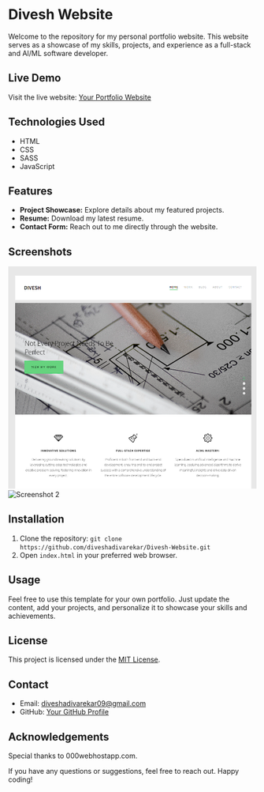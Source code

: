 # Divesh Website

Welcome to the repository for my personal portfolio website. This website serves as a showcase of my skills, projects, and experience as a full-stack and AI/ML software developer.

## Live Demo

Visit the live website: [Your Portfolio Website](https://diveshwebsite.000webhostapp.com)

## Technologies Used

- HTML
- CSS
- SASS
- JavaScript

## Features

- **Project Showcase:** Explore details about my featured projects.
- **Resume:** Download my latest resume.
- **Contact Form:** Reach out to me directly through the website.

## Screenshots

![Screenshot 1](screenshots/screenshot1.png)
![Screenshot 2](screenshots/screenshot2.png)

## Installation

1. Clone the repository: `git clone https://github.com/diveshadivarekar/Divesh-Website.git`
2. Open `index.html` in your preferred web browser.

## Usage

Feel free to use this template for your own portfolio. Just update the content, add your projects, and personalize it to showcase your skills and achievements.

## License

This project is licensed under the [MIT License](LICENSE).

## Contact

- Email: diveshadivarekar09@gmail.com
- GitHub: [Your GitHub Profile](https://github.com/diveshadivarekar)

## Acknowledgements

Special thanks to 000webhostapp.com.

If you have any questions or suggestions, feel free to reach out. Happy coding!
